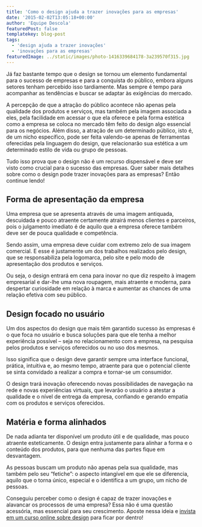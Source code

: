 ```yaml
---
title: 'Como o design ajuda a trazer inovações para as empresas'
date: '2015-02-02T13:05:18+00:00'
author: 'Equipe Descola'
featuredPost: false
templatekey: blog-post
tags:
  - 'design ajuda a trazer inovações'
  - 'inovações para as empresas'
featuredImage: ../static/images/photo-1416339684178-3a239570f315.jpg
---
```


Já faz bastante tempo que o design se tornou um elemento fundamental para o sucesso de empresas e para a conquista do público, embora alguns setores tenham percebido isso tardiamente. Mas sempre é tempo para acompanhar as tendências e buscar se adaptar às exigências do mercado.

A percepção de que a atração do público acontece não apenas pela qualidade dos produtos e serviços, mas também pela imagem associada a eles, pela facilidade em acessar o que ela oferece e pela forma estética como a empresa se coloca no mercado têm feito do design algo essencial para os negócios. Além disso, a atração de um determinado público, isto é, de um nicho específico, pode ser feita valendo-se apenas de ferramentas oferecidas pela linguagem do design, que relacionarão sua estética a um determinado estilo de vida ou grupo de pessoas.

Tudo isso prova que o design não é um recurso dispensável e deve ser visto como crucial para o sucesso das empresas. Quer saber mais detalhes sobre como o design pode trazer inovações para as empresas? Então continue lendo!

## **Forma de apresentação da empresa**

Uma empresa que se apresenta através de uma imagem antiquada, descuidada e pouco atraente certamente atrairá menos clientes e parceiros, pois o julgamento imediato é de aquilo que a empresa oferece também deve ser de pouca qualidade e competência.

Sendo assim, uma empresa deve cuidar com extremo zelo de sua imagem comercial. E esse é justamente um dos trabalhos realizados pelo design, que se responsabiliza pela logomarca, pelo site e pelo modo de apresentação dos produtos e serviços.

Ou seja, o design entrará em cena para inovar no que diz respeito à imagem empresarial e dar-lhe uma nova roupagem, mais atraente e moderna, para despertar curiosidade em relação à marca e aumentar as chances de uma relação efetiva com seu público.

## **Design focado no usuário**

Um dos aspectos do design que mais têm garantido sucesso às empresas é o que foca no usuário e busca soluções para que ele tenha a melhor experiência possível – seja no relacionamento com a empresa, na pesquisa pelos produtos e serviços oferecidos ou no uso dos mesmos.

Isso significa que o design deve garantir sempre uma interface funcional, prática, intuitiva e, ao mesmo tempo, atraente para que o potencial cliente se sinta convidado a realizar a compra e tornar-se um consumidor.

O design trará inovação oferecendo novas possibilidades de navegação na rede e novas experiências virtuais, que levarão o usuário a atestar a qualidade e o nível de entrega da empresa, confiando e gerando empatia com os produtos e serviços oferecidos.

## **Matéria e forma alinhados**

De nada adianta ter disponível um produto útil e de qualidade, mas pouco atraente esteticamente. O design entra justamente para alinhar a forma e o conteúdo dos produtos, para que nenhuma das partes fique em desvantagem.

As pessoas buscam um produto não apenas pela sua qualidade, mas também pelo seu “fetiche”: o aspecto intangível em que ele se diferencia, aquilo que o torna único, especial e o identifica a um grupo, um nicho de pessoas.

Conseguiu perceber como o design é capaz de trazer inovações e alavancar os processos de uma empresa? Essa não é uma questão acessória, mas essencial para seu crescimento. Aposte nessa ideia e [invista em um curso online sobre design](http://www.descola.org/curso/6/design-para-novos-contextos) para ficar por dentro!
